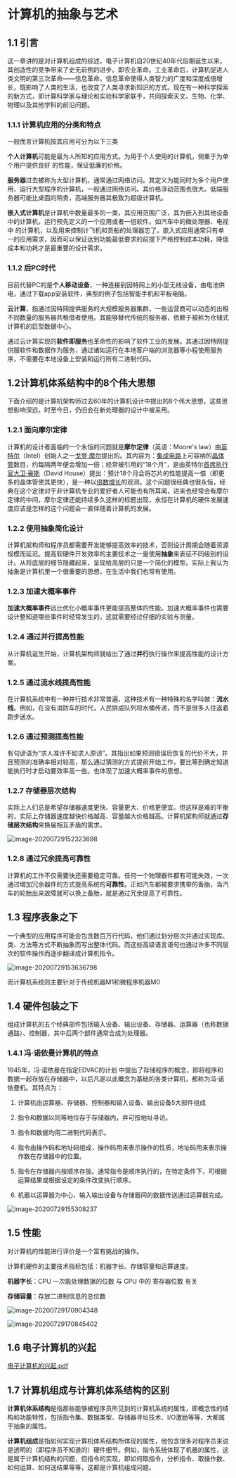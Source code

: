 # 计算机的抽象与艺术

## 1.1 引言

这一章讲的是对计算机组成的综述，电子计算机自20世纪40年代后期诞生以来，其创造性的竞争带来了史无前例的进步。即农业革命。工业革命后，计算机促进人类文明的第三次革命——信息革命。信息革命使得人类智力的广度和深度成倍增长，既影响了人类的生活，也改变了人类寻求新知识的方式。现在有一种科学探索的新方式，即计算科学家与理论和实验科学家联手，共同探索天文、生物、化学、物理以及其他学科的前沿问题。

### 1.1.1 计算机应用的分类和特点

一般而言计算机按其应用可分为以下三类

**个人计算机**可能是最为人所知的应用方式。为用于个人使用的计算机，侧重于为单个用户提供良好 的性能，保证低廉的价格。

**服务器**过去被称为大型计算机，通常通过网络访问。其定义为能同时为多个用户使用、运行大型程序的计算机，一般通过网络访问。其价格浮动范围也很大。低端服务器可能比桌面的稍贵，高端服务器其极致为超级计算机。

**嵌入式计算机**是计算机中数量最多的一类，其应用范围广泛，其为嵌入到其他设备中的计算机，运行预先定义的一个应用或者一组软件。如汽车中的微处理器、电视中 的计算机，以及用来控制计飞机和货船的处理器忘了。嵌入式应用通常只有单一的应用需求，因而可以保证达到功能最低要求的前提下严格控制成本功耗，降低成本和功耗才是最重要的设计需求。

### 1.1.2 后PC时代

目前代替PC的是**个人移动设备**，一种连接到因特网上的小型无线设备，由电池供电，通过下载app安装软件，典型的例子包括智能手机和平板电脑。

**云计算**，指通过因特网提供服务的大规模服务器集群，一些运营商可以动态的出租不同数量的服务器共租借者使用。其能够替代传统的服务器，依赖于被称为仓储式计算机的巨型数据中心。

通过云计算实现的**软件即服务**也革命性的影响了软件工业的发展。其通过因特网提供服软件和数据作为服务，通过诸如运行在本地客户端的浏览器等小程使用服务序，不需要在本地设备上安装和运行所有二进制代码。

## 1.2计算机体系结构中的8个伟大思想

下面介绍的是计算机架构师过去60年的计算机设计中提出的8个伟大思想，这些思想影响深远，时至今日，仍旧会在新处理器的设计中被采用。

### 1.2.1 面向摩尔定律

计算机的设计者面临的一个永恒的问题就是**摩尔定律**（英语：Moore's law）由[英特尔](https://zh.wikipedia.org/wiki/英特尔)（Intel）创始人之一[戈登·摩尔](https://zh.wikipedia.org/wiki/戈登·摩尔)提出的。其内容为：[集成电路](https://zh.wikipedia.org/wiki/集成电路)上可容纳的[晶体管](https://zh.wikipedia.org/wiki/晶体管)数目，约每隔两年便会增加一倍；经常被引用的“18个月”，是由英特尔[首席执行官](https://zh.wikipedia.org/wiki/首席执行官)[大卫·豪斯](https://zh.wikipedia.org/w/index.php?title=大衛·豪斯&action=edit&redlink=1)（David House）提出：预计18个月会将芯片的性能提高一倍（即更多的晶体管使其更快），是一种以[倍数增长](https://zh.wikipedia.org/wiki/倍數增長)的观测。这个问题很经典也很永恒，经典在这个定律对于非计算机专业的爱好者人可能也有所耳闻，进来也经常会有摩尔定律的中间，摩尔定律还能持续多久这样的标题出现，永恒在计算机的硬件发展速度应该是怎样的这个问题会一直伴随着计算机的发展。

### 1.2.2 使用抽象简化设计

计算机架构师和程序员都需要开发能够提高效率的技术，否则设计周期会随着资源规模而延迟。提高软硬件开发效率的主要技术之一是使用**抽象**来表征不同级别的设计。从将底层的细节隐藏起来，呈现给高层的只是一个简化的模型。实际上我认为抽象是计算机里一个很重要的思想，在生活中我们也常有使用。

### 1.2.3 加速大概率事件

**加速大概率事件**远比优化小概率事件更能提高整体的性能。加速大概率事件也需要设计整知道哪些事件时经常发生的，这就需要经过仔细的实验与测量。

### 1.2.4 通过并行提高性能

从计算机诞生开始，计算机架构师就给出了通过**并行**执行操作来提高性能的设计方案。

### 1.2.5 通过流水线提高性能

在计算机系统中有一种并行技术非常普遍，这种技术有一种特殊的名字叫做：**流水线**。例如，在没有消防车的时代，人民排成队列将水桶传递，而不是很多人往返着跑步送水。

### 1.2.6 通过预测提高性能

有句谚语为“求人准许不如求人原谅”。其指出如果预测错误后恢复的代价不大，并且预测的准确率相对较高，那么通过猜测的方式提前开始工作，要比等到确定知道能执行时才启动要效率高一些。也体现了加速大概率事件的思想。

### 1.2.7 存储器层次结构

实际上人们总是希望存储器速度更快、容量更大、价格更便宜。但这样是难的平衡的，实际上存储器速度越快价格越高、容量越大价格越高。计算机架构师就通过**存储层次结构**来换届相互矛盾的需求。

![image-20200729152323698](img\计算机的抽象与艺术\image-20200729152323698.png)

### 1.2.8 通过冗余提高可靠性

计算机的工作不仅需要快还需要稳定可靠。任何一个物理器件都有可能失效，一次通过增加冗余器件的方式提高系统的**可靠性**。正如汽车都被要求携带的备胎，当汽车的轮胎出来故障就可以换上备胎，就是通过冗余提高了可靠性。

## 1.3 程序表象之下

一个典型的应用程序可能会包含数百万行代码，他们通过划分层次并通过实现库、类、方法等方式不断抽象而写出整体代码。而这些高级语言语句也通过许多不同层次的软件操作而逐步翻译成计算机指令。

![image-20200729153636798](img\计算机的抽象与艺术\image-20200729153636798.png)

而计算机系统则主要针对于传统机器M1和微程序机器M0

## 1.4 硬件包装之下

组成计算机的五个经典部件包括输入设备、输出设备、存储器、运算器（也称数据通路）、控制器，其中后两个部件通常合成为处理器。

### 1.4.1 冯·诺依曼计算机的特点

1945年，冯·诺依曼在指定EDVAC的计划 中提出了存储程序的概念，即将程序和数据一起存放在存储器中，以后凡是以此概念为基础的各类计算机，都称为冯·诺依曼机。其特点为：

1. 计算机由运算器、存储器、控制器和输入设备、输出设备5大部件组成

2. 指令和数据以同等地位存于存储器内，并可按地址寻访。

3. 指令和数据均用二进制代码表示。

4. 指令由操作码和地址码组成，操作码用来表示操作的性质，地址码用来表示操作数在存储器中的位置。

5. 指令在存储器内按顺序存放。通常指令是顺序执行的，在特定条件下，可根据运算结果或根据设定的条件改变执行顺序。

6. 机器以运算器为中心，输入输出设备与存储器间的数据传送通过运算器完成。

![image-20200729155308237](img\计算机的抽象与艺术\image-20200729155308237.png)

## 1.5  性能

对计算机的性能进行评价是一个富有挑战的操作。

计算机硬件的主要技术指标包括：机器字长、存储容量和运算速度。

**机器字长**：CPU 一次能处理数据的位数 与 CPU 中的 寄存器位数 有关

**存储容量**：存放二进制信息的总位数

![image-20200729170904348](img\计算机的抽象与艺术\image-20200729170904348.png)

![image-20200729170845402](img\计算机的抽象与艺术\image-20200729170845402.png)

## 1.6 电子计算机的兴起

 [电子计算机的兴起.pdf](doc\电子计算机的兴起.pdf) 

## 1.7 计算机组成与计算机体系结构的区别

**计算机体系结构**是指那些能够被程序员所见到的计算机系统的属性，即概念性的结构和功能特性，包括指令集、数据类型、存储器寻址技术、I/O激励等等，大都属于抽象的属性。

**计算机组成**是指如何实现计算机体系结构所体现的属性，他包含很多对程序员来说是透明的（即程序员不知道的）硬件细节。例如，指令系统体现了机器的属性，这是属于计算机结构的问题，但指令的实现，即如何取指令，分析指令、取操作数、如何运算、如何送结果等等，这都是计算机组成问题。